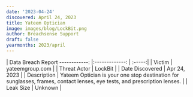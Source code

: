 ```yaml
---
date: '2023-04-24'
discovered: April 24, 2023
title: Yateem Optician
image: images/blog/LockBit.png
author: Breachsense Support
draft: false
yearmonths: 2023/april
---
```



| Data Breach Report
------------:     |:-------------:    | :-----:|
| Victim      | yateemgroup.com      | 
| Threat Actor      | LockBit      | 
| Date Discovered      | Apr 24, 2023      | 
| Description      | Yateem Optician is your one stop destination for sunglasses, frames, contact lenses, eye tests, and prescription lenses.      | 
| Leak Size      | Unknown      | 

